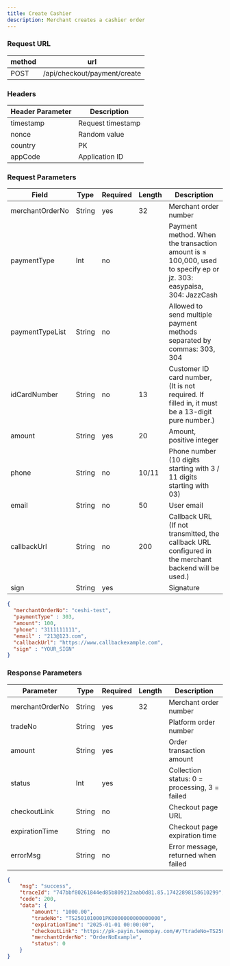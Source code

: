 ```yaml
---
title: Create Cashier
description: Merchant creates a cashier order
---
```


### Request URL

| method | url                         |
|--------|-----------------------------|
| POST   | /api/checkout/payment/create |


### Headers

| Header Parameter | Description       |
|------------------| ----------------- |
| timestamp        | Request timestamp |
| nonce            | Random value      |
| country          | PK                |
| appCode          | Application ID    |

### Request Parameters

| Field           | Type   | Required | Length | Description                                                                                                       |
|-----------------|--------| -------- | ------ |-------------------------------------------------------------------------------------------------------------------|
| merchantOrderNo | String | yes      | 32     | Merchant order number                                                                                             |
| paymentType     | Int    | no       |        | Payment method. When the transaction amount is ≤ 100,000, used to specify ep or jz. 303: easypaisa, 304: JazzCash |
| paymentTypeList | String | no       |        | Allowed to send multiple payment methods separated by commas: 303, 304                                            |
| idCardNumber    | String | no       | 13     | Customer ID card number, (It is not required. If filled in, it must be a 13-digit pure number.)                                                                                       |
| amount          | String | yes      | 20     | Amount, positive integer                                                                                          |
| phone           | String | no       | 10/11  | Phone number (10 digits starting with 3 / 11 digits starting with 03)                                             |
| email           | String | no       | 50     | User email                                                                                                        |
| callbackUrl     | String | no       | 200    | Callback URL    (If not transmitted, the callback URL configured in the merchant backend will be used.)           |
| sign            | String | yes      |        | Signature                                                                                                         |


```json title= request example 
{
  "merchantOrderNo": "ceshi-test",
  "paymentType" : 303,
  "amount": 100,
  "phone": "3111111111",
  "email" : "213@123.com",
  "callbackUrl": "https://www.callbackexample.com",
  "sign" : "YOUR_SIGN"
}
```

### Response Parameters

| Parameter       | Type   | Required | Length | Description                                   |
| --------------- | ------ | -------- | ------ | --------------------------------------------- |
| merchantOrderNo | String | yes      | 32     | Merchant order number                         |
| tradeNo         | String | yes      |        | Platform order number                         |
| amount          | String | yes      |        | Order transaction amount                      |
| status          | Int    | yes      |        | Collection status: 0 = processing, 3 = failed |
| checkoutLink    | String | no       |        | Checkout page URL                             |
| expirationTime  | String | no       |        | Checkout page expiration time                 |
| errorMsg        | String | no       |        | Error message, returned when failed           |



```json title= response example
{
    "msg": "success",
    "traceId": "747bbf80261844ed85b809212aab0d81.85.17422898158610299",
    "code": 200,
    "data": {
        "amount": "1000.00",
        "tradeNo": "TS2501010001PK0000000000000000",
        "expirationTime": "2025-01-01 00:00:00",
        "checkoutLink": "https://pk-payin.teemopay.com/#/?tradeNo=TS2501010001PK0000000000000000",
        "merchantOrderNo": "OrderNoExample",
        "status": 0
    }
}
```